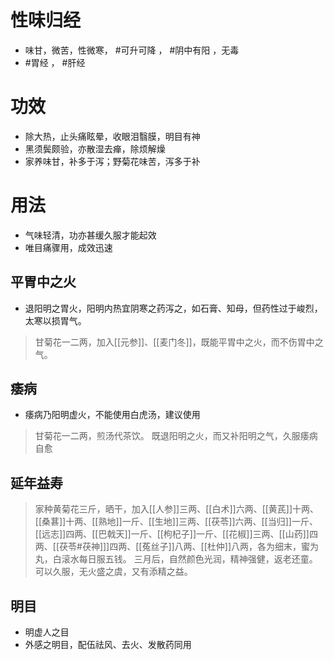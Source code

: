 # 性味归经
- 味甘，微苦，性微寒， #可升可降 ， #阴中有阳  ，无毒
-  #胃经  ， #肝经
# 功效
- 除大热，止头痛眩晕，收眼泪翳膜，明目有神
- 黑须鬓颇验，亦散湿去瘅，除烦解燥
- 家养味甘，补多于泻；野菊花味苦，泻多于补
# 用法
- 气味轻清，功亦甚缓久服才能起效
- 唯目痛骤用，成效迅速
## 平胃中之火
- 退阳明之胃火，阳明内热宜阴寒之药泻之，如石膏、知母，但药性过于峻烈，太寒以损胃气。
>甘菊花一二两，加入[[元参]]、[[麦门冬]]，既能平胃中之火，而不伤胃中之气。
## 痿病
- 痿病乃阳明虚火，不能使用白虎汤，建议使用
>甘菊花一二两，煎汤代茶饮。
>既退阳明之火，而又补阳明之气，久服痿病自愈
## 延年益寿
>家种黄菊花三斤，晒干，加入[[人参]]三两、[[白术]]六两、[[黄芪]]十两、[[桑葚]]十两、[[熟地]]一斤、[[生地]]三两、[[茯苓]]六两、[[当归]]一斤、[[远志]]四两、[[巴戟天]]一斤、[[枸杞子]]一斤、[[花椒]]三两、[[山药]]四两、[[茯苓#茯神]]]四两、[[菟丝子]]八两、[[杜仲]]八两，各为细末，蜜为丸，白滚水每日服五钱。
>三月后，自然颜色光润，精神强健，返老还童。可以久服，无火盛之虞，又有添精之益。
## 明目
- 明虚人之目
- 外感之明目，配伍祛风、去火、发散药同用